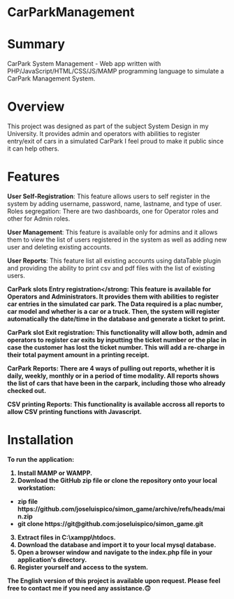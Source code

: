# CarParkManagement

# Summary
CarPark System Management - Web app written with PHP/JavaScript/HTML/CSS/JS/MAMP programming language to simulate a CarPark Management System. 

<strong><h1>Overview</h1></strong>

This project was designed as part of the subject System Design in my University. It provides admin and operators with abilities to register entry/exit of cars in a simulated CarPark I feel proud to make it public since it can help others. 

<strong><h1>Features</h1></strong>

<strong>User Self-Registration</strong>: This feature allows users to self register in the system by adding username, password, name, lastname, and type of user. 
Roles segregation: There are two dashboards, one for Operator roles and other for Admin roles. 

<strong>User Management</strong>: This feature is available only for admins and it allows them to view the list of users registered in the system as well as adding new user and deleting existing accounts. 

<strong>User Reports</strong>: This feature list all existing accounts using dataTable plugin and providing the ability to print csv and pdf files with the list of existing users. 

<strong>CarPark slots Entry registration</strong: This feature is available for Operators and Administrators. It provides them with abilities to register car entries in the simulated car park. The Data required is a plac number, car model and whether is a car or a truck. Then, the system will register automatically the date/time in the database and generate a ticket to print. 
  
<strong> CarPark slot Exit registration</strong>: This functionality will allow both, admin and operators to register car exits by inputting the ticket number or the plac in case the customer has lost the ticket number. This will add a re-charge in their total payment amount in a printing receipt. 

<strong>CarPark Reports</carpark>: There are 4 ways of pulling out reports, whether it is daily, weekly, monthly or in a period of time modality. All reports shows the list of cars that have been in the carpark, including those who already checked out. 

<strong>CSV printing Reports</strong>: This functionality is available accross all reports to allow CSV printing functions with Javascript.

<strong><h1>Installation</h1></strong>
To run the application:
1. Install MAMP or WAMPP.
2. Download the GitHub zip file or clone the repository onto your local workstation:
<ul>
<li>zip file https://github.com/joseluispico/simon_game/archive/refs/heads/main.zip</li>
<li>git clone https://git@github.com:joseluispico/simon_game.git</li>
</ul>

3. Extract files in C:\xampp\htdocs.
4. Download the database and import it to your local mysql database. 
5. Open a browser window and navigate to the index.php file in your application's directory.
6. Register yourself and access to the system. 

The English version of this project is available upon request. Please feel free to contact me if you need any assistance.🙃
